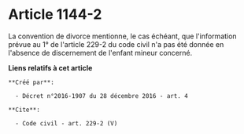 # Article 1144-2

La convention de divorce mentionne, le cas échéant, que l'information prévue au 1° de l'article 229-2 du code civil n'a pas
été donnée en l'absence de discernement de l'enfant mineur concerné.

**Liens relatifs à cet article**

	**Créé par**:

	  - Décret n°2016-1907 du 28 décembre 2016 - art. 4

	**Cite**:

	  - Code civil - art. 229-2 (V)
